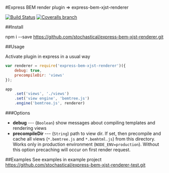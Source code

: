 #Express BEM render plugin => express-bem-xjst-renderer

[![Build Status](https://img.shields.io/travis/stochastical/express-bem-xjst-renderer/master.svg)](https://travis-ci.org/stochastical/express-bem-xjst-renderer)
[![Coveralls branch](https://img.shields.io/coveralls/stochastical/express-bem-xjst-renderer/master.svg)](https://coveralls.io/github/stochastical/express-bem-xjst-renderer)

##Install

npm i --save https://github.com/stochastical/express-bem-xjst-renderer.git

##Usage

Activate plugin in express in a usual way

```javascript
var renderer = require('express-bem-xjst-renderer')({
    debug: true,
    precompileDir: 'views'
});

app
    .set('views', './views')
    .set('view engine', 'bemtree.js')
    .engine('bemtree.js', renderer)
```

###Options

* **debug** --- (`Boolean`) show messages about compiling templates and rendering views
* **precompileDir** --- (`String`) path to view dir. If set, then precompile and cache all views (`*.bemtree.js` and `*.bemhtml.js`) from this directory. Works only in production environment (`NODE_ENV=production`). Without this option precaching will occur on first render request.

##Examples
See examples in example project https://github.com/stochastical/express-bem-xjst-renderer-test.git
